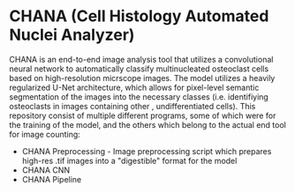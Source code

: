 # CHANA (Cell Histology Automated Nuclei Analyzer)

CHANA is an end-to-end image analysis tool that utilizes a convolutional neural network to automatically classify multinucleated osteoclast cells based on high-resolution micrscope images. 
The model utilizes a heavily regularized U-Net architecture, which allows for pixel-level semantic segmentation of the images into the necessary classes (i.e. identifiying osteoclasts in images containing other , undifferentiated cells).
This repository consist of multiple different programs, some of which were for the training of the model, and the others which belong to the actual end tool for image counting:
* CHANA Preprocessing - Image preprocessing script which prepares high-res .tif images into a "digestible" format for the model
* CHANA CNN
* CHANA Pipeline


